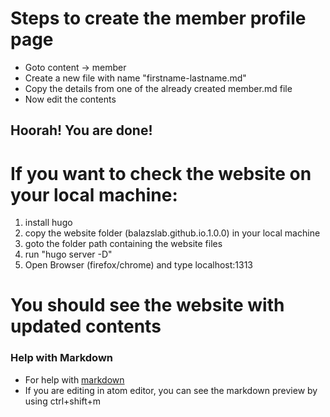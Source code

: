 # Steps to create the member profile page
- Goto content -> member
- Create a new file with name "firstname-lastname.md"
- Copy the details from one of the already created member.md file
- Now edit the contents


## Hoorah! You are done!

# If you want to check the website on your local machine:

1. install hugo
2. copy the website folder (balazslab.github.io.1.0.0) in your local machine
3. goto the folder path containing the website files
4. run "hugo server -D"
5. Open Browser (firefox/chrome) and type localhost:1313

# You should see the website with updated contents

### Help with Markdown
- For help with [markdown](https://markdown-it.github.io)
- If you are editing in atom editor, you can 
see the markdown preview by using ctrl+shift+m
